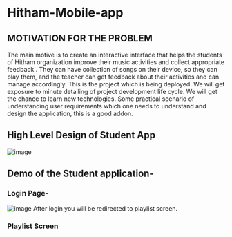 # Hitham-Mobile-app
## MOTIVATION FOR THE PROBLEM
The main motive is to create an interactive interface that helps the students of Hitham organization improve their music activities and collect appropriate feedback . They can have collection of songs on their device, so they can play them, and the teacher can get feedback about their activities and can manage accordingly. 
This is the project which is being deployed. We will get exposure to minute detailing of project development life cycle. We will get the chance to learn new technologies. Some practical scenario of understanding user requirements which one needs to understand and design the application, this is a good addon.

## High Level Design of Student App
![image](https://user-images.githubusercontent.com/30344955/40889853-27b4d882-678b-11e8-9d71-d130d5714fb8.png)
## Demo of the Student application-
### Login Page-
![image](https://user-images.githubusercontent.com/30344955/40889885-a5e8de24-678b-11e8-8bc1-f6b9779d5927.png)
After login you will be redirected to playlist screen.
### Playlist Screen
